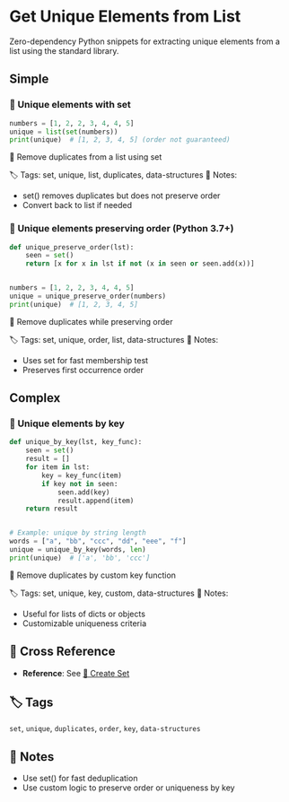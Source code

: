 # Get Unique Elements from List

Zero-dependency Python snippets for extracting unique elements from a list using the standard library.

## Simple

### 🧩 Unique elements with set

```python
numbers = [1, 2, 2, 3, 4, 4, 5]
unique = list(set(numbers))
print(unique)  # [1, 2, 3, 4, 5] (order not guaranteed)
```

📂 Remove duplicates from a list using set

🏷️ Tags: set, unique, list, duplicates, data-structures
📝 Notes:
- set() removes duplicates but does not preserve order
- Convert back to list if needed

### 🧩 Unique elements preserving order (Python 3.7+)

```python
def unique_preserve_order(lst):
    seen = set()
    return [x for x in lst if not (x in seen or seen.add(x))]


numbers = [1, 2, 2, 3, 4, 4, 5]
unique = unique_preserve_order(numbers)
print(unique)  # [1, 2, 3, 4, 5]
```

📂 Remove duplicates while preserving order

🏷️ Tags: set, unique, order, list, data-structures
📝 Notes:
- Uses set for fast membership test
- Preserves first occurrence order

## Complex

### 🧩 Unique elements by key

```python
def unique_by_key(lst, key_func):
    seen = set()
    result = []
    for item in lst:
        key = key_func(item)
        if key not in seen:
            seen.add(key)
            result.append(item)
    return result


# Example: unique by string length
words = ["a", "bb", "ccc", "dd", "eee", "f"]
unique = unique_by_key(words, len)
print(unique)  # ['a', 'bb', 'ccc']
```

📂 Remove duplicates by custom key function

🏷️ Tags: set, unique, key, custom, data-structures
📝 Notes:
- Useful for lists of dicts or objects
- Customizable uniqueness criteria

## 🔗 Cross Reference

- **Reference**: See [📂 Create Set](set_create.md)

## 🏷️ Tags

`set`, `unique`, `duplicates`, `order`, `key`, `data-structures`

## 📝 Notes
- Use set() for fast deduplication
- Use custom logic to preserve order or uniqueness by key

